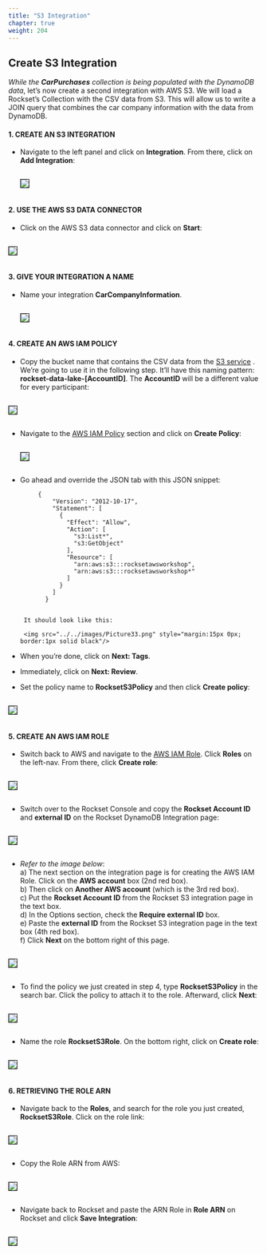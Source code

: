 ```yaml
---
title: "S3 Integration"
chapter: true
weight: 204
---
```


## Create S3 Integration

_While the_ _**CarPurchases**_ _collection is being populated with the DynamoDB data_, let’s now create a second integration with AWS S3. We will load a Rockset’s Collection with the CSV data from S3. This will allow us to write a JOIN query that combines the car company information with the data from DynamoDB.  


<h4> 1. CREATE AN S3 INTEGRATION</h4>

- Navigate to the left panel and click on <b>Integration</b>. From there, click on <b>Add Integration</b>:

    <img src="../../images/Picture29.png" style="margin:15px 0px; border:1px solid black"/>

<h4> 2. USE THE AWS S3 DATA CONNECTOR</h4>

- Click on the AWS S3 data connector and click on **Start**:

<img src="../../images/Picture30.png" style="margin:15px 0px; border:1px solid black"/>
    
<h4> 3. GIVE YOUR INTEGRATION A NAME</h4>

- Name your integration **CarCompanyInformation**.

    <img src="../../images/Picture31.png" style="margin:15px 0px; border:1px solid black"/>

    
<h4> 4. CREATE AN AWS IAM POLICY</h4>

- Copy the bucket name that contains the CSV data from the <a href="https://s3.console.aws.amazon.com/s3/home?region=us-east-1">S3 service</a> . We’re going to use it in the following step. It’ll have this naming pattern: <b>rockset-data-lake-[AccountID]</b>. The **AccountID** will be a different value for every participant:

<img src="../../images/s3-bucket-name.png" style="margin:15px 0px; border:1px solid black"/> 

- Navigate to the [AWS IAM Policy](https://us-east-1.console.aws.amazon.com/iamv2/home#/policies) section and click on **Create Policy**:

    <img src="../../images/Picture32.png" style="margin:15px 0px; border:1px solid black"/>
    
- Go ahead and override the JSON tab with this JSON snippet:

           {
               "Version": "2012-10-17",
               "Statement": [
                 {
                   "Effect": "Allow",
                   "Action": [
                     "s3:List*",
                     "s3:GetObject"
                   ],
                   "Resource": [
                     "arn:aws:s3:::rocksetawsworkshop",
                     "arn:aws:s3:::rocksetawsworkshop*"
                   ]
                 }
               ]
             }
             
             
       It should look like this:
   
       <img src="../../images/Picture33.png" style="margin:15px 0px; border:1px solid black"/>
   

- When you’re done, click on **Next: Tags**.
- Immediately, click on **Next: Review**.
- Set the policy name to <b>RocksetS3Policy</b> and then click **Create policy**:  

 <img src="../../images/s3policy-8.png" style="margin:15px 0px; border:1px solid black"/>


<h4> 5. CREATE AN AWS IAM ROLE</h4>  

- Switch back to AWS and navigate to the [AWS IAM Role](https://us-east-1.console.aws.amazon.com/iamv2/home#/roles). Click **Roles** on the left-nav. From there, click **Create role**:   
    
 <img src="../../images/create-role.png" style="margin:15px 0px; border:1px solid black"/>
  

- Switch over to the Rockset Console and copy the **Rockset Account ID** and **external ID** on the Rockset DynamoDB Integration page:

<img src="../../images/Picture35.png" style="margin:15px 0px; border:1px solid black"/>

- _Refer to the image below_:
 <br> a) The next section on the integration page is for creating the AWS IAM Role.  Click on the **AWS account** box (2nd red box). 
<br> b) Then click on **Another AWS account** (which is the 3rd red box). 
<br> c) Put the **Rockset Account ID** from the Rockset S3 integration page in the text box. 
<br> d) In the Options section, check the  **Require external ID** box. 
<br> e) Paste the **external ID** from the Rockset S3 integration page in the text box (4th red box). 
<br> f) Click **Next** on the bottom right of this page.

<img src="../../images/Picture34.png" style="margin:15px 0px; border:1px solid black"/>
 
- To find the policy we just created in step 4, type **RocksetS3Policy** in the search bar. Click the policy to attach it to the role. Afterward, click **Next**:


<img src="../../images/create-s3-role-9.png" style="margin:15px 0px; border:1px solid black"/>


- Name the role **RocksetS3Role**. On the bottom right, click on **Create role**:

<img src="../../images/finalize-s3-role-10.png" style="margin:15px 0px; border:1px solid black"/>

<h4> 6. RETRIEVING THE ROLE ARN</h4>
   
- Navigate back to the **Roles**, and search for the role you just created, **RocksetS3Role**. Click on the role link:

<img src="../../images/find-s3-role-11.png" style="margin:15px 0px; border:1px solid black"/>

- Copy the Role ARN from AWS:

<img src="../../images/copys3arn-14.png" style="margin:15px 0px; border:1px solid black"/>

- Navigate back to Rockset and paste the ARN Role in **Role ARN** on Rockset and click **Save Integration**:

<img src="../../images/Picture39.png" style="margin:15px 0px; border:1px solid black"/>

